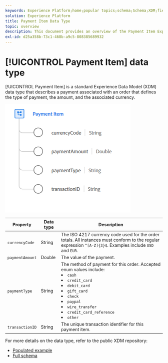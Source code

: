 ```yaml
---
keywords: Experience Platform;home;popular topics;schema;Schema;XDM;fields;schemas;Schemas;payment item;datatype;data-type;data type;
solution: Experience Platform
title: Payment Item Data Type
topic: overview
description: This document provides an overview of the Payment Item Experience Data Model (XDM) data type.
exl-id: d25a358b-73c1-468b-a9c5-808385689932
---
```

# [!UICONTROL Payment Item] data type

[!UICONTROL Payment Item] is a standard Experience Data Model (XDM) data type that describes a payment associated with an order that defines the type of payment, the amount, and the associated currency.

<img src='../images/data-types/payment-item.PNG' width=400 /><br />

| Property | Data type | Description |
| --- | --- | --- |
| `currencyCode` | String | The ISO 4217 currency code used for the order totals. All instances must conform to the regular expression `^[A-Z]{3}$`. Examples include `USD` and `EUR`. |
| `paymentAmount` | Double | The value of the payment. |
| `paymentType` | String | The method of payment for this order. Accepted enum values include: <li> `cash` </li> <li> `credit_card` </li> <li> `debit_card` </li> <li> `gift_card` </li> <li> `check` </li> <li> `paypal` </li> <li> `wire_transfer` </li> <li> `credit_card_reference` </li> <li> `other` </li> |
| `transactionID` | String | The unique transaction identifier for this payment item. |

For more details on the data type, refer to the public XDM repository:

* [Populated example](https://github.com/adobe/xdm/blob/master/components/datatypes/data/paymentitem.example.1.json)
* [Full schema](https://github.com/adobe/xdm/blob/master/components/datatypes/data/paymentitem.schema.json)
